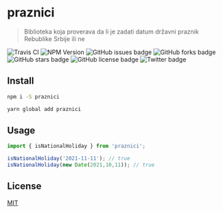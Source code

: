 # praznici

> Biblioteka koja proverava da li je zadati datum državni praznik Rebublike Srbije ili ne

![Travis CI](https://img.shields.io/travis/artbit/praznici/master)
![NPM Version](https://img.shields.io/npm/v/praznici.svg)
![GitHub issues badge](https://img.shields.io/github/issues/ArtBIT/praznici)
![GitHub forks badge](https://img.shields.io/github/forks/ArtBIT/praznici)
![GitHub stars badge](https://img.shields.io/github/stars/ArtBIT/praznici)
![GitHub license badge](https://img.shields.io/github/license/ArtBIT/praznici)
![Twitter badge](https://img.shields.io/twitter/url?url=https%3A%2F%2Fgithub.com%2FArtBIT%2Fpraznici)

## Install

```bash
npm i -S praznici
```

```bash
yarn global add praznici
```

## Usage

```js
import { isNationalHoliday } from 'praznici';

isNationalHoliday('2021-11-11'); // true
isNationalHoliday(new Date(2021,10,11)); // true
```

## License

[MIT](http://vjpr.mit-license.org)
